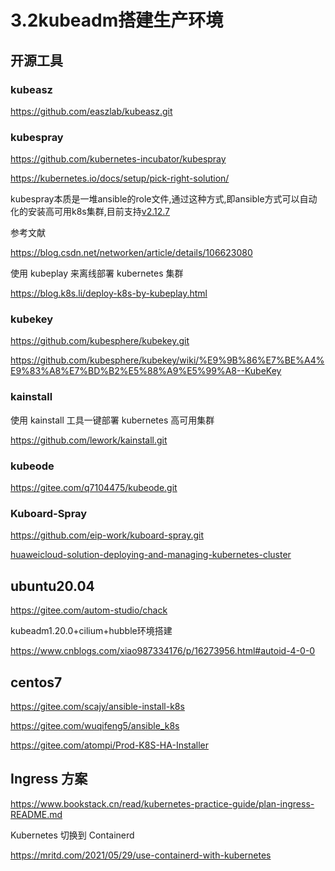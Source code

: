 # 3.2kubeadm搭建生产环境


## 开源工具

### kubeasz

https://github.com/easzlab/kubeasz.git



### kubespray

https://github.com/kubernetes-incubator/kubespray

https://kubernetes.io/docs/setup/pick-right-solution/


kubespray本质是一堆ansible的role文件,通过这种方式,即ansible方式可以自动化的安装高可用k8s集群,目前支持[v2.12.7](https://github.com/kubernetes-sigs/kubespray/releases/tag/v2.12.7)



参考文献

https://blog.csdn.net/networken/article/details/106623080

使用 kubeplay 来离线部署 kubernetes 集群

https://blog.k8s.li/deploy-k8s-by-kubeplay.html



### kubekey

https://github.com/kubesphere/kubekey.git

https://github.com/kubesphere/kubekey/wiki/%E9%9B%86%E7%BE%A4%E9%83%A8%E7%BD%B2%E5%88%A9%E5%99%A8--KubeKey




### kainstall

使用 kainstall 工具一键部署 kubernetes 高可用集群

https://github.com/lework/kainstall.git



### kubeode

https://gitee.com/q7104475/kubeode.git




### Kuboard-Spray

https://github.com/eip-work/kuboard-spray.git


[huaweicloud-solution-deploying-and-managing-kubernetes-cluster](https://gitee.com/HuaweiCloudDeveloper/huaweicloud-solution-deploying-and-managing-kubernetes-clusters.git)



## ubuntu20.04

https://gitee.com/autom-studio/chack



kubeadm1.20.0+cilium+hubble环境搭建

https://www.cnblogs.com/xiao987334176/p/16273956.html#autoid-4-0-0






## centos7 

https://gitee.com/scajy/ansible-install-k8s

https://gitee.com/wuqifeng5/ansible_k8s

https://gitee.com/atompi/Prod-K8S-HA-Installer







## Ingress 方案

https://www.bookstack.cn/read/kubernetes-practice-guide/plan-ingress-README.md




Kubernetes 切换到 Containerd

https://mritd.com/2021/05/29/use-containerd-with-kubernetes